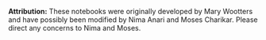 **Attribution:** These notebooks were originally developed by Mary Wootters and have possibly been modified by Nima Anari and Moses Charikar. Please direct any concerns to Nima and Moses.
